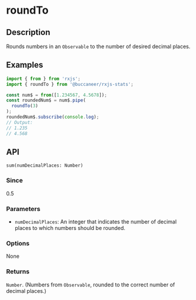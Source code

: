 # roundTo

## Description

Rounds numbers in an `Observable` to the number of desired decimal places.

## Examples

```javascript
import { from } from 'rxjs';
import { roundTo } from '@buccaneer/rxjs-stats';

const num$ = from([1.234567, 4.5678]);
const roundedNum$ = num$.pipe(
  roundTo(3)
);
roundedNum$.subscribe(console.log);
// Output:
// 1.235
// 4.568
```

## API
```
sum(numDecimalPlaces: Number)
```

### Since
0.5

### Parameters
* `numDecimalPlaces`: An integer that indicates the number of decimal places to which numbers should be rounded.

### Options
None

### Returns
`Number`. (Numbers from `Observable`, rounded to the correct number of decimal places.)

